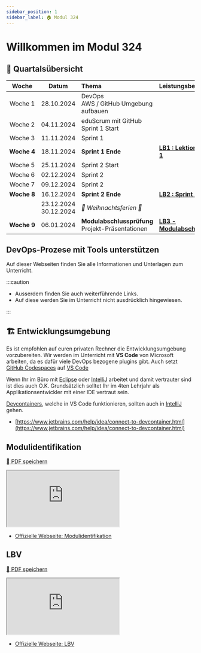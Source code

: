 ```yaml
---
sidebar_position: 1
sidebar_label: 🏠 Modul 324
---
```


# Willkommen im Modul 324

## :calendar: Quartalsübersicht

|      Woche       |            Datum            | Thema                                                  | Leistungsbewertung                                            |
| :--------------: | :-------------------------: | :----------------------------------------------------- | :------------------------------------------------------------ |
|   Woche&nbsp;1   |         28.10.2024          | DevOps <br/> AWS / GitHub Umgebung aufbauen            |                                                               |
|   Woche&nbsp;2   |         04.11.2024          | eduScrum mit GitHub <br/> Sprint 1 Start               |                                                               |
|   Woche&nbsp;3   |         11.11.2024          | Sprint 1                                               |                                                               |
| **Woche&nbsp;4** |         18.11.2024          | **Sprint 1 Ende**                                      | [**LB1 : Lektion 1 / Sprint 1**](/docs/beurteilungen/LB1.md)  |
|   Woche&nbsp;5   |         25.11.2024          | Sprint 2 Start                                         |                                                               |
|   Woche&nbsp;6   |         02.12.2024          | Sprint 2                                               |                                                               |
|   Woche&nbsp;7   |         09.12.2024          | Sprint 2                                               |                                                               |
| **Woche&nbsp;8** |         16.12.2024          | **Sprint 2 Ende**                                      | [**LB2 : Sprint 2**](/docs/beurteilungen/LB2.md)              |
|                  | 23.12.2024 <br/> 30.12.2024 | _:star2: Weihnachtsferien :star2:_                     |                                                               |
| **Woche&nbsp;9** |         06.01.2024          | **Modulabschlussprüfung** <br/> Projekt-Präsentationen | [**LB3 - Modulabschlussprüfung**](/docs/beurteilungen/LB3.md) |

## DevOps-Prozese mit Tools unterstützen

Auf dieser Webseiten finden Sie alle Informationen und Unterlagen zum
Unterricht.

:::caution

- Ausserdem finden Sie auch weiterführende Links.
- Auf diese werden Sie im Unterricht nicht ausdrücklich hingewiesen.

:::

## :building_construction: Entwicklungsumgebung

Es ist empfohlen auf euren privaten Rechner die Entwicklungsumgebung
vorzubereiten. Wir werden im Unterricht mit **VS Code** von Microsoft arbeiten,
da es dafür viele DevOps bezogene plugins gibt. Auch setzt
[GitHub Codespaces](https://github.com/features/codespaces) auf
[VS Code](https://code.visualstudio.com/)

Wenn Ihr im Büro mit [Eclipse](https://www.eclipse.org/downloads/) oder
[IntelliJ](https://www.jetbrains.com/idea/) arbeitet und damit vertrauter sind
ist dies auch O.K. Grundsätzlich solltet Ihr im 4ten Lehrjahr als
Applikationsentwickler mit einer IDE vertraut sein.

[Devcontainers](https://containers.dev/), welche in VS Code funktionieren,
sollten auch in [IntelliJ](https://www.jetbrains.com/idea/) gehen.

- [https://www.jetbrains.com/help/idea/connect-to-devcontainer.html](https://www.jetbrains.com/help/idea/connect-to-devcontainer.html)

## Modulidentifikation

[:floppy_disk: PDF speichern](https://modulbaukasten.ch/Module/319_1_Applikationen%20entwerfen%20und%20implementieren.pdf)

<iframe src="https://modulbaukasten.ch/Module/324_1_DevOps-Prozesse%20mit%20Tools%20unterst%C3%BCtzen.pdf"></iframe>

- [Offizielle Webseite: Modulidentifikation](https://www.modulbaukasten.ch/module/324)

## LBV

[:floppy_disk: PDF speichern](https://www.modulbaukasten.ch/Module/319_1_Applikationen%20entwerfen%20und%20implementieren.pdf)

<iframe src="https://modulbaukasten.ch/Module/324_1_DevOps-Prozesse%20mit%20Tools%20unterst%C3%BCtzen.pdf"></iframe>

- [Offizielle Webseite: LBV](https://www.modulbaukasten.ch/module/324/2/de-DE?lbv=0)
